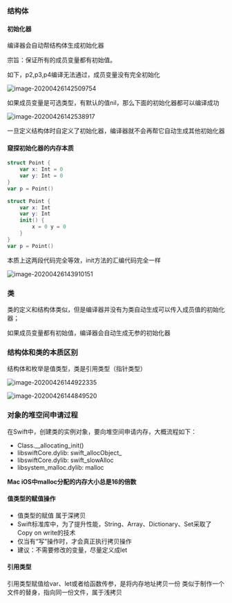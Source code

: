 ###  结构体



#### 初始化器

编译器会自动帮结构体生成初始化器

宗旨：保证所有的成员变量都有初始值。

如下，p2,p3,p4编译无法通过，成员变量没有完全初始化

![image-20200426142509754](https://tva1.sinaimg.cn/large/007S8ZIlly1ge75hgdlexj311s0co0vz.jpg)



如果成员变量是可选类型，有默认的值nil，那么下面的初始化器都可以编译成功

![image-20200426142538917](https://tva1.sinaimg.cn/large/007S8ZIlly1ge75h7hcsvj30us0ckdhy.jpg)



一旦定义结构体时自定义了初始化器，编译器就不会再帮它自动生成其他初始化器



#### 窥探初始化器的内存本质

```swift
struct Point {
    var x: Int = 0
    var y: Int = 0
}
var p = Point()
```

```swift
struct Point {
    var x: Int
    var y: Int
    init() {
        x = 0 y = 0
    }
}
var p = Point()
```

本质上这两段代码完全等效，init方法的汇编代码完全一样

![image-20200426143910151](https://tva1.sinaimg.cn/large/007S8ZIlly1ge75v7cd2sj30zx0u0qdn.jpg)



### 类

类的定义和结构体类似，但是编译器并没有为类自动生成可以传入成员值的初始化器；

如果成员变量都有初始值，编译器会自动生成无参的初始化器



### 结构体和类的本质区别

结构体和枚举是值类型，类是引用类型（指针类型）



![image-20200426144922335](https://tva1.sinaimg.cn/large/007S8ZIlly1ge765svofwj314b07q769.jpg)



![image-20200426144849520](https://tva1.sinaimg.cn/large/007S8ZIlly1ge7658cjzgj31jw0eotes.jpg)


### 对象的堆空间申请过程
在Swift中，创建类的实例对象，要向堆空间申请内存，大概流程如下：
- Class.__allocating_init()
- libswiftCore.dylib: swift_allocObject_
- libswiftCore.dylib: swift_slowAlloc
- libsystem_malloc.dylib: malloc

**Mac iOS中malloc分配的内存大小总是16的倍数**

#### 值类型的赋值操作
- 值类型的赋值 属于深拷贝
- Swift标准库中，为了提升性能，String、Array、Dictionary、Set采取了Copy on write的技术
- 仅当有“写”操作时，才会真正执行拷贝操作
- 建议：不需要修改的变量，尽量定义成let



#### 引用类型
引用类型赋值给var、let或者给函数传参，是将内存地址拷贝一份
类似于制作一个文件的替身，指向同一份文件，属于浅拷贝
